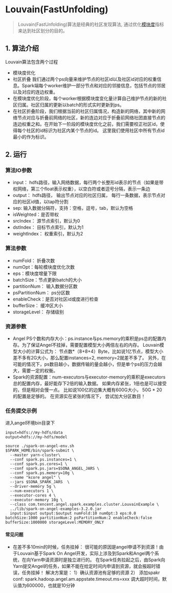 # Louvain(FastUnfolding)

> Louvain(FastUnfolding)算法是经典的社区发现算法, 通过优化[模块度](https://en.wikipedia.org/wiki/Modularity)指标来达到社区划分的目的。

## 1. 算法介绍
Louvain算法包含两个过程
 - 模块度优化
 - 社区折叠
我们通过两个ps向量来维护节点的社区id以及社区id对应的权重信息。Spark端每个worker维护一部分节点和对应的邻接信息，包括节点的邻居以及对应的连边权重。
- 在模块度优化阶段，每个worker根据模块度变化量计算自己维护节点的新的社区归属。社区归属的更新以batch的形式实时更新到ps。
- 在社区折叠阶段，我们根据当前的社区归属情况，构造新的网络，其中新的网络节点对应与折叠前网络的社区，新的连边对应于折叠前网络社团直接节点的连边权重之和。在开始下一阶段的模块度优化之前，我们需要校正社区id，使得每个社区的id标识为社区内某个节点的id。 这里我们使用社区中所有节点id最小的作为标识。

## 2. 运行

### 算法IO参数

- input： hdfs路径，输入网络数据，每行两个长整形id表示的节点（如果是带权网络，第三个float表示权重），以空白符或者逗号分隔，表示一条边
- output： hdfs路径， 输出节点对应的社区归属， 每行一条数据，表示节点对应的社区id值，以tap符分割
- sep: 输入数据分隔符，支持：空格，逗号，tab，默认为空格
- isWeighted：是否带权
- srcIndex： 源节点索引，默认为0
- dstIndex： 目标节点索引，默认为1
- weightIndex： 权重索引，默认为2

  
### 算法参数
- numFold： 折叠次数
- numOpt：每轮模块度优化次数
- eps：模块度增量下限
- batchSize：节点更新batch的大小
- partitionNum： 输入数据分区数
- psPartitionNum： ps分区数
- enableCheck：是否对社区id或度进行检查
- bufferSize： 缓冲区大小
- storageLevel： 存储级别
### 资源参数

  - Angel PS个数和内存大小：ps.instance与ps.memory的乘积是ps总的配置内存。为了保证Angel不挂掉，需要配置模型大小两倍左右的内存。 Louvain模型大小的计算公式为： 节点数*（8+8+4）Byte，比如说1亿节点，模型大小差不多有2G大小，那么配置instances=2, memory=2就差不多了。 另外，在可能的情况下，ps数目越小，数据传输的量会越小，但是单个ps的压力会越大，需要一定的权衡。
  - Spark的资源配置：num-executors与executor-memory的乘积是executors总的配置内存，最好能存下2倍的输入数据。 如果内存紧张，1倍也是可以接受的，但是相对会慢一点。 比如说100亿的边集大概有600G大小， 50G * 20 的配置是足够的。 在资源实在紧张的情况下， 尝试加大分区数目！

### 任务提交示例
进入angel环境bin目录下
```
input=hdfs://my-hdfs/data
output=hdfs://my-hdfs/model

source ./spark-on-angel-env.sh
$SPARK_HOME/bin/spark-submit \
  --master yarn-cluster\
  --conf spark.ps.instances=1 \
  --conf spark.ps.cores=1 \
  --conf spark.ps.jars=$SONA_ANGEL_JARS \
  --conf spark.ps.memory=10g \
  --name "kcore angel" \
  --jars $SONA_SPARK_JARS  \
  --driver-memory 5g \
  --num-executors 1 \
  --executor-cores 4 \
  --executor-memory 10g \
  --class com.tencent.angel.spark.examples.cluster.LouvainExample \
  ../lib/spark-on-angel-examples-3.2.0.jar
  input:$input output:$output numFold:10 numOpt:3 eps:0.0 batchSize:1000 partitionNum:2 psPartitionNum:2 enableCheck:false bufferSize:1000000 storageLevel:MEMORY_ONLY
```

#### 常见问题
- 在差不多10min的时候，任务挂掉： 很可能的原因是angel申请不到资源！由于Louvain基于Spark On Angel开发，实际上涉及到Spark和Angel两个系统，在向Yarn申请资源时是独立进行的。 在Spark任务拉起之后，由Spark向Yarn提交Angel的任务，如果不能在给定时间内申请到资源，就会报超时错误，任务挂掉！ 解决方案是： 1）确认资源池有足够的资源 2） 添加spakr conf: spark.hadoop.angel.am.appstate.timeout.ms=xxx 调大超时时间，默认值为600000，也就是10分钟
